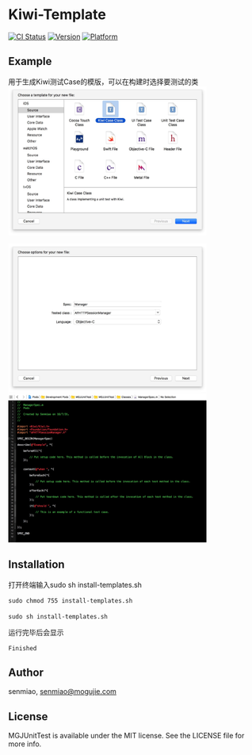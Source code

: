 # Kiwi-Template

[![CI Status](http://img.shields.io/travis/senmiao/Kiwi-Template.svg?style=flat)](https://travis-ci.org/senmiao/MGJUnitTest)
[![Version](https://img.shields.io/cocoapods/v/Kiwi-Template.svg?style=flat)](http://cocoapods.org/pods/MGJUnitTest)
[![Platform](https://img.shields.io/cocoapods/p/Kiwi-Template.svg?style=flat)](http://cocoapods.org/pods/MGJUnitTest)

## Example

用于生成Kiwi测试Case的模版，可以在构建时选择要测试的类 
<img src="https://github.com/Bupterambition/Kiwi-Template/blob/master/pic1.png?raw=true" width = "400" height = "300" alt="Kiwi" />

<img src="https://github.com/Bupterambition/Kiwi-Template/blob/master/pic2.png?raw=true?raw=true" width = "400" height = "300" alt="Kiwi" />

<img src="https://github.com/Bupterambition/Kiwi-Template/blob/master/pic3.png?raw=true" width = "400" height = "300" alt="Kiwi" />



## Installation

打开终端输入sudo sh install-templates.sh

```
sudo chmod 755 install-templates.sh

sudo sh install-templates.sh 
```
运行完毕后会显示

```
Finished

```
## Author

senmiao, senmiao@mogujie.com

## License

MGJUnitTest is available under the MIT license. See the LICENSE file for more info.
